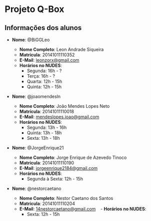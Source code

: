 # [](#header-1) Projeto Q-Box

## [](#header-2) Informações dos alunos

- **Nome**: @BiGGLeo
    - **Nome Completo**: Leon Andrade Siqueira
    - **Matrícula**: 20141011110352
    - **E-Mail**: leonzorx@gmail.com
    - **Horários no NUDES**:
        - Segunda: 16h - ?
        - Terça: 16h - ?
        - Quarta: 12h - 15h
        - Quinta: 12h - 15h

- **Nome**: @joaomendesln
    - **Nome Completo**: João Mendes Lopes Neto
    - **Matrícula**: 20141011110018
    - **E-Mail**: mendeslopes.joao@gmail.com
    - **Horários no NUDES**:
        - Segunda: 13h - 16h
        - Quinta: 13h - 18h
        - Sexta: 13h - 18h

- **Nome**: @JorgeEnrique21
    - **Nome Completo**: Jorge Enrique de Azevedo Tinoco
    - **Matrícula**: 20141011110190
    - **E-Mail**: jorgeenrique2184@gmail.com
    - **Horários no NUDES**:
        - Segunda à Sexta: 12h - 15h

- **Nome**: @nestorcaetano
    - **Nome Completo**: Nestor Caetano dos Santos
    - **Matrícula**: 20141011110204
    - **E-Mail**: 14nestorcaetano@gmail.com
    - **Horários no NUDES**:
        - Sexta: 12h - 15h
